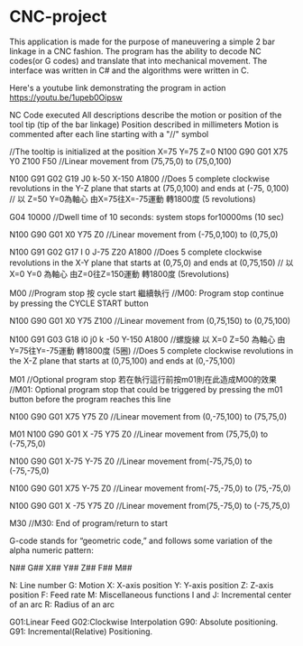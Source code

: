 # CNC-project
This application is made for the purpose of maneuvering a simple 2 bar linkage in a CNC fashion. The program has the ability to decode NC codes(or G codes) and translate that into mechanical movement.
The interface was written in C# and the algorithms were written in C.

Here's a youtube link demonstrating the program in action https://youtu.be/1upeb0Oipsw

NC Code executed
All descriptions describe the motion or position of the tool tip (tip of the bar linkage)
Position described in millimeters
Motion is commented after each line starting with a "//" symbol

//The tooltip is initialized at the position X=75 Y=75 Z=0
N100 G90 G01 X75 Y0 Z100 F50
//Linear movement from (75,75,0) to (75,0,100)

N100 G91 G02 G19  J0 k-50 X-150  A1800 
//Does 5 complete clockwise revolutions in the Y-Z plane that starts at (75,0,100) and ends at (-75, 0,100)
// 以 Z=50 Y=0為軸心 由X=75往X=-75運動 轉1800度 (5 revolutions)

G04 10000 
//Dwell time of 10 seconds: system stops for10000ms (10 sec)

N100 G90 G01 X0 Y75 Z0
//Linear movement from (-75,0,100) to (0,75,0)

N100 G91 G02 G17 I 0 J-75 Z20  A1800 
//Does 5 complete clockwise revolutions in the X-Y plane that starts at (0,75,0) and ends at (0,75,150) 
// 以 X=0 Y=0 為軸心 由Z=0往Z=150運動 轉1800度 (5revolutions)

M00 
//Program stop 按 cycle start 繼續執行
//M00: Program stop continue by pressing the CYCLE START button

N100 G90 G01 X0 Y75 Z100 
//Linear movement from (0,75,150) to (0,75,100)

N100 G91 G03 G18 i0 j0 k -50 Y-150 A1800
//螺旋線 以 X=0 Z=50 為軸心 由Y=75往Y=-75運動 轉1800度 (5圈)
//Does 5 complete clockwise revolutions in the X-Z plane that starts at (0,75,100) and ends at (0,-75,100) 

M01
//Optional program stop 若在執行這行前按m01則在此造成M00的效果
//M01: Optional program stop that could be triggered by pressing the m01 button before the program reaches this line

N100 G90 G01 X75 Y75 Z0
//Linear movement from (0,-75,100)  to (75,75,0)

M01
N100 G90 G01 X -75 Y75 Z0
//Linear movement from (75,75,0) to (-75,75,0)

N100 G90 G01 X-75 Y-75 Z0
//Linear movement from(-75,75,0) to (-75,-75,0)

N100 G90 G01 X75 Y-75 Z0
//Linear movement from(-75,-75,0) to (75,-75,0)

N100 G90 G01 X -75 Y75 Z0
//Linear movement from(75,-75,0) to (-75,75,0)

M30
//M30: End of program/return to start

G-code stands for “geometric code,” and follows some variation of the alpha numeric pattern:

N## G## X## Y## Z## F##  M##

N: Line number
G: Motion
X: X-axis position
Y: Y-axis position
Z: Z-axis position
F: Feed rate
M: Miscellaneous functions
I and J: Incremental center of an arc
R: Radius of an arc

G01:Linear Feed
G02:Clockwise Interpolation
G90: Absolute positioning.
G91: Incremental(Relative) Positioning.
